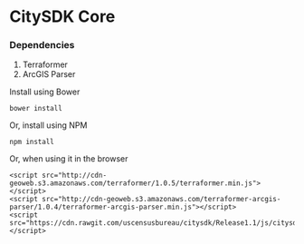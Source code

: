 # CitySDK Core

### Dependencies
1. Terraformer
2. ArcGIS Parser

Install using Bower

```
bower install
```

Or, install using NPM

```
npm install
```

Or, when using it in the browser

```
<script src="http://cdn-geoweb.s3.amazonaws.com/terraformer/1.0.5/terraformer.min.js"></script>
<script src="http://cdn-geoweb.s3.amazonaws.com/terraformer-arcgis-parser/1.0.4/terraformer-arcgis-parser.min.js"></script>
<script src="https://cdn.rawgit.com/uscensusbureau/citysdk/Release1.1/js/citysdk.js"></script>
```